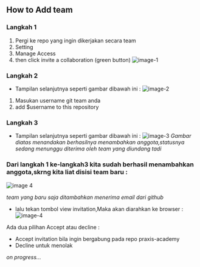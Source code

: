 ## How to Add team 

### Langkah 1
  1. Pergi ke repo yang ingin dikerjakan secara team 
  2. Setting
  3. Manage Access
  4. then click invite a collaboration (green button)
![image-1](https://github.com/pndhkm/img-for-praxis/blob/main/col1.JPG)
### Langkah 2
 - Tampilan selanjutnya seperti gambar dibawah ini :
![image-2](https://github.com/pndhkm/img-for-praxis/blob/main/col2.JPG)
 1. Masukan username git team anda
 2. add $username to this repository
 
### Langkah 3 
- Tampilan selanjutnya seperti gambar dibawah ini :
![image-3](https://github.com/pndhkm/img-for-praxis/blob/main/col3.JPG)
_Gambar diatas menandakan berhasilnya menambahkan anggota,statusnya sedang menunggu diterima oleh team yang diundang tadi_
 
### Dari langkah 1 ke-langkah3 kita sudah berhasil menambahkan anggota,skrng kita liat disisi team baru :
![image 4](https://github.com/pndhkm/img-for-praxis/blob/main/col4.JPG)

_team yang baru saja ditambahkan menerima email dari github_
- lalu tekan tombol view invitation,Maka akan diarahkan ke browser : 
![image-4](https://github.com/pndhkm/img-for-praxis/blob/main/col4pndhkm.JPG)

Ada dua pilihan Accept atau decline : 
- Accept invitation bila ingin bergabung pada repo praxis-academy
- Decline untuk menolak 

_on progress..._
